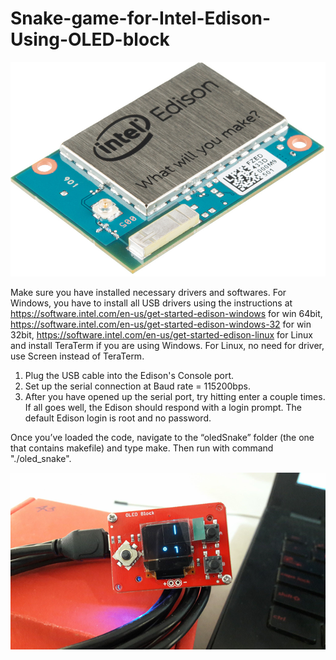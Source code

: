 # Snake-game-for-Intel-Edison-Using-OLED-block

![](Edison-ISO-cropped.jpg)

Make sure you have installed necessary drivers and softwares. For Windows, you have to install all USB drivers using the instructions at https://software.intel.com/en-us/get-started-edison-windows for win 64bit, https://software.intel.com/en-us/get-started-edison-windows-32 for win 32bit, https://software.intel.com/en-us/get-started-edison-linux for Linux and install TeraTerm if you are using Windows. For Linux, no need for driver, use Screen instead of TeraTerm.
1. Plug the USB cable into the Edison's Console port.
2. Set up the serial connection at Baud rate = 115200bps.
3. After you have opened up the serial port, try hitting enter a couple times. If all goes well, the Edison should respond with a login prompt. The default Edison login is root and no password.


Once you’ve loaded the code, navigate to the “oledSnake” folder (the one that contains makefile) and type make. Then run with command "./oled_snake".

![](snake-game.png)
